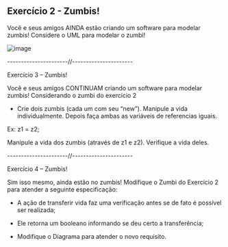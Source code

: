 ## Exercício 2 - Zumbis!

Você e seus amigos AINDA estão criando um software para modelar zumbis! Considere o UML para modelar o zumbi!

![image](https://user-images.githubusercontent.com/72671246/226200746-83f85795-2e81-4330-aee0-46cacf986d2d.png)

----------------------//----------------------

Exercício 3 – Zumbis!

Você e seus amigos CONTINUAM criando um software para modelar zumbis! Considerando o zumbi do exercício 2

- Crie dois zumbis (cada um com seu “new”).
Manipule a vida individualmente. Depois faça ambas as variáveis de referencias iguais.

Ex: z1 = z2;

Manipule a vida dos zumbis (através de z1 e z2). Verifique a vida deles.

----------------------//----------------------

Exercício 4 – Zumbis!

Sim isso mesmo, ainda estão no zumbis! Modifique o Zumbi do Exercício 2 para atender a seguinte especificação:

- A ação de transferir vida faz uma verificação antes se de fato é possível ser realizada;

- Ele retorna um booleano informando se deu certo a transferência;

- Modifique o Diagrama para atender o novo requisito.
